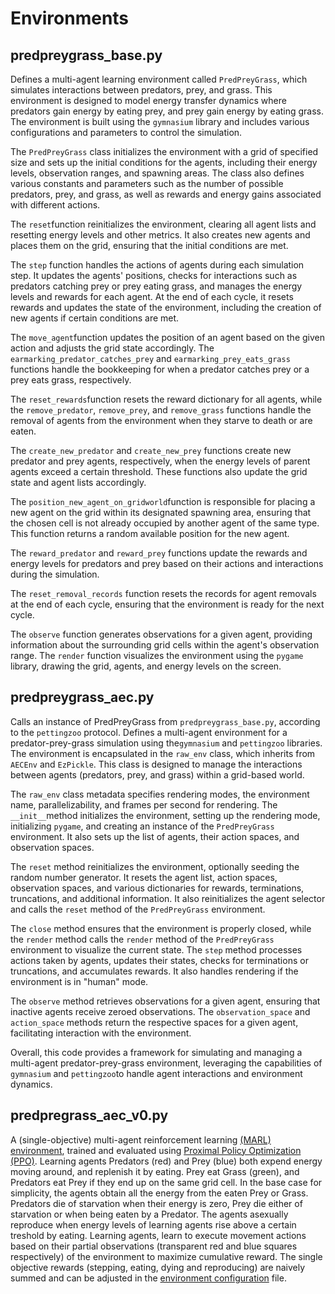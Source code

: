 # Environments
## predpreygrass_base.py
Defines a multi-agent learning environment called `PredPreyGrass`, which simulates interactions between predators, prey, and grass. This environment is designed to model energy transfer dynamics where predators gain energy by eating prey, and prey gain energy by eating grass. The environment is built using the `gymnasium` library and includes various configurations and parameters to control the simulation.

The `PredPreyGrass` class initializes the environment with a grid of specified size and sets up the initial conditions for the agents, including their energy levels, observation ranges, and spawning areas. The class also defines various constants and parameters such as the number of possible predators, prey, and grass, as well as rewards and energy gains associated with different actions.


The `reset`function reinitializes the environment, clearing all agent lists and resetting energy levels and other metrics. It also creates new agents and places them on the grid, ensuring that the initial conditions are met.

The `step` function handles the actions of agents during each simulation step. It updates the agents' positions, checks for interactions such as predators catching prey or prey eating grass, and manages the energy levels and rewards for each agent. At the end of each cycle, it resets rewards and updates the state of the environment, including the creation of new agents if certain conditions are met.

The `move_agent`function updates the position of an agent based on the given action and adjusts the grid state accordingly. The `earmarking_predator_catches_prey` and `earmarking_prey_eats_grass` functions handle the bookkeeping for when a predator catches prey or a prey eats grass, respectively.

The `reset_rewards`function resets the reward dictionary for all agents, while the `remove_predator`, `remove_prey`, and `remove_grass` functions handle the removal of agents from the environment when they starve to death or are eaten.

The `create_new_predator` and `create_new_prey` functions create new predator and prey agents, respectively, when the energy levels of parent agents exceed a certain threshold. These functions also update the grid state and agent lists accordingly.

The `position_new_agent_on_gridworld`function is responsible for placing a new agent on the grid within its designated spawning area, ensuring that the chosen cell is not already occupied by another agent of the same type. This function returns a random available position for the new agent.


The `reward_predator` and `reward_prey` functions update the rewards and energy levels for predators and prey based on their actions and interactions during the simulation.

The `reset_removal_records` function resets the records for agent removals at the end of each cycle, ensuring that the environment is ready for the next cycle.

The `observe` function generates observations for a given agent, providing information about the surrounding grid cells within the agent's observation range. The `render` function visualizes the environment using the `pygame` library, drawing the grid, agents, and energy levels on the screen.

## predpreygrass_aec.py

Calls an instance of PredPreyGrass from `predpreygrass_base.py`, according to the `pettingzoo` protocol. Defines a multi-agent environment for a predator-prey-grass simulation using the`gymnasium` and `pettingzoo` libraries. The environment is encapsulated in the `raw_env` class, which inherits from `AECEnv` and `EzPickle`. This class is designed to manage the interactions between agents (predators, prey, and grass) within a grid-based world.

The `raw_env` class metadata specifies rendering modes, the environment name, parallelizability, and frames per second for rendering. The `__init__`method initializes the environment, setting up the rendering mode, initializing `pygame`, and creating an instance of the `PredPreyGrass` environment. It also sets up the list of agents, their action spaces, and observation spaces.

The `reset` method reinitializes the environment, optionally seeding the random number generator. It resets the agent list, action spaces, observation spaces, and various dictionaries for rewards, terminations, truncations, and additional information. It also reinitializes the agent selector and calls the `reset` method of the `PredPreyGrass` environment.

The `close` method ensures that the environment is properly closed, while the `render` method calls the `render` method of the `PredPreyGrass` environment to visualize the current state. The `step` method processes actions taken by agents, updates their states, checks for terminations or truncations, and accumulates rewards. It also handles rendering if the environment is in "human" mode.

The `observe` method retrieves observations for a given agent, ensuring that inactive agents receive zeroed observations. The `observation_space` and `action_space` methods return the respective spaces for a given agent, facilitating interaction with the environment.

Overall, this code provides a framework for simulating and managing a multi-agent predator-prey-grass environment, leveraging the capabilities of `gymnasium` and `pettingzoo`to handle agent interactions and environment dynamics.


## predpregrass_aec_v0.py
A (single-objective) multi-agent reinforcement learning [(MARL) environment](https://github.com/doesburg11/PredPreyGrass/tree/main/src/predpreygrass/pettingzoo/envs/predpreygrass_aec_v0.py), trained and evaluated using [Proximal Policy Optimization (PPO)](https://stable-baselines3.readthedocs.io/en/master/modules/ppo.html).
Learning agents Predators (red) and Prey (blue) both expend energy moving around, and replenish it by eating.
Prey eat Grass (green), and Predators eat Prey if they end up on the same grid cell. In the base case for simplicity,
the agents obtain all the energy from the eaten Prey or Grass. Predators die of starvation when their energy is zero,
Prey die either of starvation or when being eaten by a Predator. The agents asexually reproduce when energy levels of
learning agents rise above a certain treshold by eating. Learning agents, learn to execute movement actions based on
their partial observations (transparent red and blue squares respectively) of the environment to maximize cumulative reward.
The single objective rewards (stepping, eating, dying and reproducing) are naively summed and can be adjusted in the
[environment configuration](https://github.com/doesburg11/PredPreyGrass/blob/main/src/predpreygrass/pettingzoo/config/config_predpreygrass.py) file.
